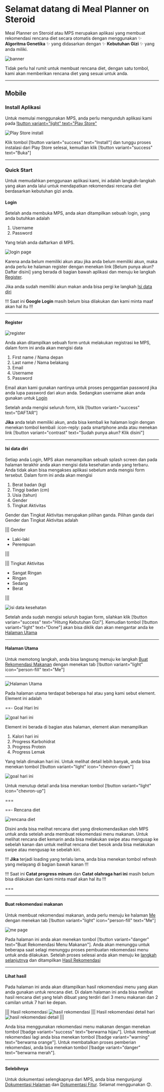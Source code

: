 # Selamat datang di Meal Planner on Steroid

Meal Planner on Steroid atau MPS merupakan aplikasi yang membuat rekomendasi rencana diet secara otomatis dengan menggunakan ✨ **Algoritma Genetika** ✨ yang didasarkan dengan ✨ **Kebutuhan Gizi** ✨ yang anda miliki.

![banner](static/images/home-banner.jpg)

Tidak perlu hal rumit untuk membuat rencana diet, dengan satu tombol, kami akan memberikan rencana diet yang sesuai untuk anda.

---

## Mobile

### Install Aplikasi

Untuk memulai menggunakan MPS, anda perlu mengunduh aplikasi kami pada [!button variant="light" text="Play Store"](https://play.google.com/store/apps/details?id=io.github.alifirhas.mps)

![Play Store install](static/images/mobile-app/playstore-install.jpg)

Klik tombol [!button variant="success" text="Install"] dan tunggu proses instalasi dari Play Store selesai, kemudian klik [!button variant="success" text="Buka"]

---

### Quick Start

Untuk memudahkan penggunaan aplikasi kami, ini adalah langkah-langkah yang akan anda lalui untuk mendapatkan rekomendasi rencana diet berdasarkan kebutuhan gizi anda.

#### Login

Setelah anda membuka MPS, anda akan ditampilkan sebuah login, yang anda butuhkan adalah

1. Username
2. Password

Yang telah anda daftarkan di MPS.

![login page](static/images/mobile-app/login.jpg)

Karena anda belum memiliki akun atau jika anda belum memiliki akun, maka anda perlu ke halaman register dengan menekan link [Belum punya akun? Daftar disini] yang berada di bagian bawah aplikasi dan menuju ke langkah [Register](readme.md#register).

Jika anda sudah memiliki akun makan anda bisa pergi ke langkah [Isi data diri](readme.md#isi-data-diri)

!!!
Saat ini **Google Login** masih belum bisa dilakukan dan kami minta maaf akan hal itu
!!!

---

#### Register

![register](static/images/mobile-app/register.jpg)

Anda akan ditampilkan sebuah form untuk melakukan registrasi ke MPS, dalam form ini anda akan mengisi data

1. First name / Nama depan
2. Last name / Nama belakang
3. Email
4. Username
5. Password

Email akan kami gunakan nantinya untuk proses penggantian password jika anda lupa password dari akun anda. Sedangkan username akan anda gunakan untuk [Login](readme.md#login)

<!-- Gambar register disini -->

Setelah anda mengisi seluruh form, klik [!button variant="success" text="DAFTAR"]

**Jika** anda telah memiliki akun, anda bisa kembali ke halaman login dengan menekan tombol kembali :icon-reply: pada smartphone anda atau menekan link [!button variant="contrast" text="Sudah punya akun? Klik disini"]

---

#### Isi data diri

Setiap anda Login, MPS akan menampilkan sebuah splash screen dan pada halaman terakhir anda akan mengisi data kesehatan anda yang terbaru. Anda tidak akan bisa mengakses aplikasi sebelum anda mengisi form tersebut. Dalam form ini anda akan mengisi

1. Berat badan (kg)
2. Tinggi badan (cm)
3. Usia (tahun)
4. Gender
5. Tingkat Aktivitas

Gender dan Tingkat Aktivitas merupakan pilihan ganda. Pilihan ganda dari Gender dan Tingkat Aktivitas adalah

||| Gender

- Laki-laki
- Perempuan

|||

||| Tingkat Aktivitas

- Sangat Ringan
- Ringan
- Sedang
- Berat

|||

![isi data kesehatan](static/images/mobile-app/hitung-kebutuhan-gizi-splash.jpg)

Setelah anda sudah mengisi seluruh bagian form, silahkan klik [!button varian="success" text="Hitung Kebutuhan Gizi"]. Kemudian tombol [!button variant="light" text="Done"] akan bisa diklik dan akan mengantar anda ke [Halaman Utama](readme.md#halaman-utama)

---

#### Halaman Utama

Untuk memotong langkah, anda bisa langsung menuju ke langkah [Buat Rekomendasi Makanan](readme.md#buat-rekomendasi-makanan) dengan menekan tab [!button variant="light" icon="person-fill" text="Me"]

---

![Halaman Utama](static/images/mobile-app/home.jpg)

Pada halaman utama terdapat beberapa hal atau yang kami sebut element. Element ini adalah

==- Goal Hari Ini

![goal hari ini](static/images/mobile-app/goal-hari-ini.jpg)

Element ini berada di bagian atas halaman, element akan menampilkan

1. Kalori hari ini
2. Progress Karbohidrat
3. Progress Protein
4. Progress Lemak

Yang telah dimakan hari ini. Untuk melihat detail lebih banyak, anda bisa menekan tombol [!button variant="light" icon="chevron-down"]

![goal hari ini](static/images/mobile-app/goal-hari-ini-detail.jpg)

Untuk menutup detail anda bisa menekan tombol [!button variant="light" icon="chevron-up"]

===

==- Rencana diet

![rencana diet](static/images/mobile-app/rencana-diet.jpg)

Disini anda bisa melihat rencana diet yang direkomendasikan oleh MPS untuk anda setelah anda membuat rekomendasi menu makanan. Untuk melihat rencana diet kemarin anda bisa melakukan swipe atau mengusap ke sebelah kanan dan untuk melihat rencana diet besok anda bisa melakukan swipe atau mengusap ke sebelah kiri.

!!!
**Jika** terjadi loading yang terlalu lama, anda bisa menekan tombol refresh yang melayang di bagian bawah kanan
!!!

!!!
Saat ini **Catat progress minum** dan **Catat olahraga hari ini** masih belum bisa dilakukan dan kami minta maaf akan hal itu
!!!

===

---

#### Buat rekomendasi makanan

Untuk membuat rekomendasi makanan, anda perlu menuju ke halaman [Me](mobile/Halaman/Me/readme.md) dengan menekan tab [!button variant="light" icon="person-fill" text="Me"]

![me page](static/images/mobile-app/me_page.jpg)

Pada halaman ini anda akan menekan tombol [!button variant="danger" text="Buat Rekomendasi Menu Makanan"]. Anda akan menunggu untuk beberapa saat selagi menunggu proses pembuatan rekomendasi menu untuk anda dilakukan. Setelah proses selesai anda akan menuju ke [langkah selanjutnya](readme.md#lihat-hasil) dan ditampilkan [Hasil Rekomendasi](mobile/Halaman/Me/buat_rekomendasi_menu_makanan_page.md#hasil-rekomendasi)

---

#### Lihat hasil

Pada halaman ini anda akan ditampilkan hasil rekomendasi menu yang akan anda gunakan untuk rencana diet. Di dalam halaman ini anda bisa melihat hasil rencana diet yang telah dibuat yang terdiri dari 3 menu makanan dan 2 camilan untuk 7 hari ke depan.

||| Hasil rekomendasi
![hasil rekomendasi](static/images/mobile-app/hasil-rekomendasi.jpg)
||| Hasil rekomendasi detail hari
![hasil rekomendasi detail](static/images/mobile-app/hasil_rekomendasi_detail_page.jpg)
|||

Anda bisa menggunakan rekomendasi menu makanan dengan menekan tombol [!badge variant="success" text="berwarna hijau"]. Untuk membuat rekomendasi lagi anda bisa menekan tombol [!badge variant="warning" text="berwarna orange"]. Untuk membatalkan proses pemberian rekomendasi, anda bisa menekan tombol [!badge variant="danger" text="berwarna merah"].

---

#### Selebihnya

Untuk dokumentasi selengkapnya dari MPS, anda bisa mengunjungi [Dokumentasi Halaman](mobile/Halaman/readme.md) dan [Dokumentasi Fitur](mobile/Fitur/readme.md). Selamat menggunakan 😊.
